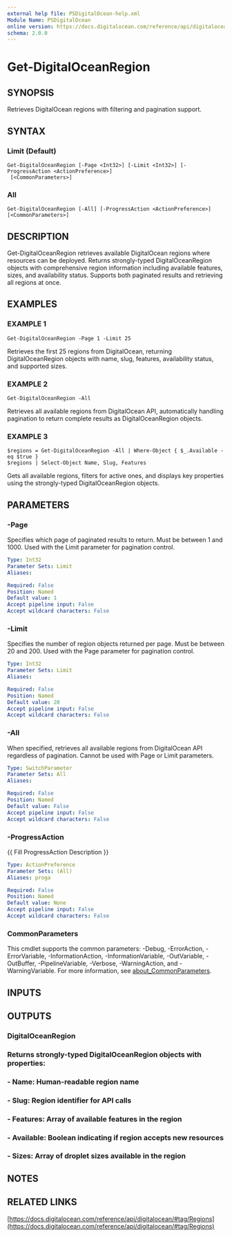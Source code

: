 ```yaml
---
external help file: PSDigitalOcean-help.xml
Module Name: PSDigitalOcean
online version: https://docs.digitalocean.com/reference/api/digitalocean/#tag/Regions
schema: 2.0.0
---
```


# Get-DigitalOceanRegion

## SYNOPSIS
Retrieves DigitalOcean regions with filtering and pagination support.

## SYNTAX

### Limit (Default)
```
Get-DigitalOceanRegion [-Page <Int32>] [-Limit <Int32>] [-ProgressAction <ActionPreference>]
 [<CommonParameters>]
```

### All
```
Get-DigitalOceanRegion [-All] [-ProgressAction <ActionPreference>] [<CommonParameters>]
```

## DESCRIPTION
Get-DigitalOceanRegion retrieves available DigitalOcean regions where resources can be deployed.
Returns strongly-typed DigitalOceanRegion objects with comprehensive region information including
available features, sizes, and availability status.
Supports both paginated results and
retrieving all regions at once.

## EXAMPLES

### EXAMPLE 1
```
Get-DigitalOceanRegion -Page 1 -Limit 25
```

Retrieves the first 25 regions from DigitalOcean, returning DigitalOceanRegion objects
with name, slug, features, availability status, and supported sizes.

### EXAMPLE 2
```
Get-DigitalOceanRegion -All
```

Retrieves all available regions from DigitalOcean API, automatically handling pagination
to return complete results as DigitalOceanRegion objects.

### EXAMPLE 3
```
$regions = Get-DigitalOceanRegion -All | Where-Object { $_.Available -eq $true }
$regions | Select-Object Name, Slug, Features
```

Gets all available regions, filters for active ones, and displays key properties
using the strongly-typed DigitalOceanRegion objects.

## PARAMETERS

### -Page
Specifies which page of paginated results to return.
Must be between 1 and 1000.
Used with the Limit parameter for pagination control.

```yaml
Type: Int32
Parameter Sets: Limit
Aliases:

Required: False
Position: Named
Default value: 1
Accept pipeline input: False
Accept wildcard characters: False
```

### -Limit
Specifies the number of region objects returned per page.
Must be between 20 and 200.
Used with the Page parameter for pagination control.

```yaml
Type: Int32
Parameter Sets: Limit
Aliases:

Required: False
Position: Named
Default value: 20
Accept pipeline input: False
Accept wildcard characters: False
```

### -All
When specified, retrieves all available regions from DigitalOcean API regardless of pagination.
Cannot be used with Page or Limit parameters.

```yaml
Type: SwitchParameter
Parameter Sets: All
Aliases:

Required: False
Position: Named
Default value: False
Accept pipeline input: False
Accept wildcard characters: False
```

### -ProgressAction
{{ Fill ProgressAction Description }}

```yaml
Type: ActionPreference
Parameter Sets: (All)
Aliases: proga

Required: False
Position: Named
Default value: None
Accept pipeline input: False
Accept wildcard characters: False
```

### CommonParameters
This cmdlet supports the common parameters: -Debug, -ErrorAction, -ErrorVariable, -InformationAction, -InformationVariable, -OutVariable, -OutBuffer, -PipelineVariable, -Verbose, -WarningAction, and -WarningVariable. For more information, see [about_CommonParameters](http://go.microsoft.com/fwlink/?LinkID=113216).

## INPUTS

## OUTPUTS

### DigitalOceanRegion
### Returns strongly-typed DigitalOceanRegion objects with properties:
### - Name: Human-readable region name
### - Slug: Region identifier for API calls
### - Features: Array of available features in the region
### - Available: Boolean indicating if region accepts new resources
### - Sizes: Array of droplet sizes available in the region
## NOTES

## RELATED LINKS

[https://docs.digitalocean.com/reference/api/digitalocean/#tag/Regions](https://docs.digitalocean.com/reference/api/digitalocean/#tag/Regions)

